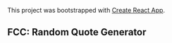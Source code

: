 This project was bootstrapped with [Create React App](https://github.com/facebook/create-react-app).

## FCC: Random Quote Generator


